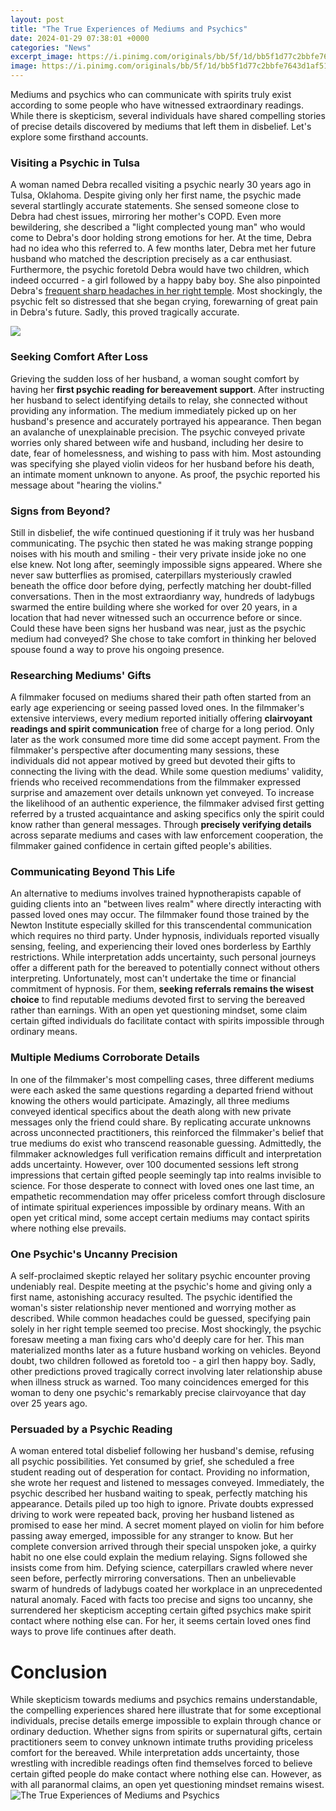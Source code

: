 ```yaml
---
layout: post
title: "The True Experiences of Mediums and Psychics"
date: 2024-01-29 07:38:01 +0000
categories: "News"
excerpt_image: https://i.pinimg.com/originals/bb/5f/1d/bb5f1d77c2bbfe7643d1af51a4b5775a.jpg
image: https://i.pinimg.com/originals/bb/5f/1d/bb5f1d77c2bbfe7643d1af51a4b5775a.jpg
---
```


Mediums and psychics who can communicate with spirits truly exist according to some people who have witnessed extraordinary readings. While there is skepticism, several individuals have shared compelling stories of precise details discovered by mediums that left them in disbelief. Let's explore some firsthand accounts.
### Visiting a Psychic in Tulsa
A woman named Debra recalled visiting a psychic nearly 30 years ago in Tulsa, Oklahoma. Despite giving only her first name, the psychic made several startlingly accurate statements. She sensed someone close to Debra had chest issues, mirroring her mother's COPD. Even more bewildering, she described a "light complected young man" who would come to Debra's door holding strong emotions for her. At the time, Debra had no idea who this referred to. 
A few months later, Debra met her future husband who matched the description precisely as a car enthusiast. Furthermore, the psychic foretold Debra would have two children, which indeed occurred - a girl followed by a happy baby boy. She also pinpointed Debra's [frequent sharp headaches in her right temple](https://store.fi.io.vn/xmas-holiday-ugly-santa-saint-bernard-dog-merry-christmas-2). Most shockingly, the psychic felt so distressed that she began crying, forewarning of great pain in Debra's future. Sadly, this proved tragically accurate.

![](https://i.ytimg.com/vi/84_EvoIRK4Q/maxresdefault.jpg)
### Seeking Comfort After Loss
Grieving the sudden loss of her husband, a woman sought comfort by having her **first psychic reading for bereavement support**. After instructing her husband to select identifying details to relay, she connected without providing any information. The medium immediately picked up on her husband's presence and accurately portrayed his appearance. 
Then began an avalanche of unexplainable precision. The psychic conveyed private worries only shared between wife and husband, including her desire to date, fear of homelessness, and wishing to pass with him. Most astounding was specifying she played violin videos for her husband before his death, an intimate moment unknown to anyone. As proof, the psychic reported his message about "hearing the violins."
### Signs from Beyond? 
Still in disbelief, the wife continued questioning if it truly was her husband communicating. The psychic then stated he was making strange popping noises with his mouth and smiling - their very private inside joke no one else knew. Not long after, seemingly impossible signs appeared. Where she never saw butterflies as promised, caterpillars mysteriously crawled beneath the office door before dying, perfectly matching her doubt-filled conversations. 
Then in the most extraordianry way, hundreds of ladybugs swarmed the entire building where she worked for over 20 years, in a location that had never witnessed such an occurrence before or since. Could these have been signs her husband was near, just as the psychic medium had conveyed? She chose to take comfort in thinking her beloved spouse found a way to prove his ongoing presence.
### Researching Mediums' Gifts
A filmmaker focused on mediums shared their path often started from an early age experiencing or seeing passed loved ones. In the filmmaker's extensive interviews, every medium reported initially offering **clairvoyant readings and spirit communication** free of charge for a long period. Only later as the work consumed more time did some accept payment. From the filmmaker's perspective after documenting many sessions, these individuals did not appear motived by greed but devoted their gifts to connecting the living with the dead. 
While some question mediums' validity, friends who received recommendations from the filmmaker expressed surprise and amazement over details unknown yet conveyed. To increase the likelihood of an authentic experience, the filmmaker advised first getting referred by a trusted acquaintance and asking specifics only the spirit could know rather than general messages. Through **precisely verifying details** across separate mediums and cases with law enforcement cooperation, the filmmaker gained confidence in certain gifted people's abilities.
### Communicating Beyond This Life 
An alternative to mediums involves trained hypnotherapists capable of guiding clients into an "between lives realm" where directly interacting with passed loved ones may occur. The filmmaker found those trained by the Newton Institute especially skilled for this transcendental communication which requires no third party. Under hypnosis, individuals reported visually sensing, feeling, and experiencing their loved ones borderless by Earthly restrictions. 
While interpretation adds uncertainty, such personal journeys offer a different path for the bereaved to potentially connect without others interpreting. Unfortunately, most can't undertake the time or financial commitment of hypnosis. For them, **seeking referrals remains the wisest choice** to find reputable mediums devoted first to serving the bereaved rather than earnings. With an open yet questioning mindset, some claim certain gifted individuals do facilitate contact with spirits impossible through ordinary means.
### Multiple Mediums Corroborate  Details
In one of the filmmaker's most compelling cases, three different mediums were each asked the same questions regarding a departed friend without knowing the others would participate. Amazingly, all three mediums conveyed identical specifics about the death along with new private messages only the friend could share. By replicating accurate unknowns across unconnected practitioners, this reinforced the filmmaker's belief that true mediums do exist who transcend reasonable guessing. 
Admittedly, the filmmaker acknowledges full verification remains difficult and interpretation adds uncertainty. However, over 100 documented sessions left strong impressions that certain gifted people seemingly tap into realms invisible to science. For those desperate to connect with loved ones one last time, an empathetic recommendation may offer priceless comfort through disclosure of intimate spiritual experiences impossible by ordinary means. With an open yet critical mind, some accept certain mediums may contact spirits where nothing else prevails.
### One Psychic's Uncanny Precision 
A self-proclaimed skeptic relayed her solitary psychic encounter proving undeniably real. Despite meeting at the psychic's home and giving only a first name, astonishing accuracy resulted. The psychic identified the woman's sister relationship never mentioned and worrying mother as described. While common headaches could be guessed, specifying pain solely in her right temple seemed too precise. 
Most shockingly, the psychic foresaw meeting a man fixing cars who'd deeply care for her. This man materialized months later as a future husband working on vehicles. Beyond doubt, two children followed as foretold too - a girl then happy boy. Sadly, other predictions proved tragically correct involving later relationship abuse when illness struck as warned. Too many coincidences emerged for this woman to deny one psychic's remarkably precise clairvoyance that day over 25 years ago.
### Persuaded by a Psychic Reading 
A woman entered total disbelief following her husband's demise, refusing all psychic possibilities. Yet consumed by grief, she scheduled a free student reading out of desperation for contact. Providing no information, she wrote her request and listened to messages conveyed. Immediately, the psychic described her husband waiting to speak, perfectly matching his appearance. 
Details piled up too high to ignore. Private doubts expressed driving to work were repeated back, proving her husband listened as promised to ease her mind. A secret moment played on violin for him before passing away emerged, impossible for any stranger to know. But her complete conversion arrived through their special unspoken joke, a quirky habit no one else could explain the medium relaying. 
Signs followed she insists come from him. Defying science, caterpillars crawled where never seen before, perfectly mirroring conversations. Then an unbelievable swarm of hundreds of ladybugs coated her workplace in an unprecedented natural anomaly. Faced with facts too precise and signs too uncanny, she surrendered her skepticism accepting certain gifted psychics make spirit contact where nothing else can. For her, it seems certain loved ones find ways to prove life continues after death.
# Conclusion
While skepticism towards mediums and psychics remains understandable, the compelling experiences shared here illustrate that for some exceptional individuals, precise details emerge impossible to explain through chance or ordinary deduction. Whether signs from spirits or supernatural gifts, certain practitioners seem to convey unknown intimate truths providing priceless comfort for the bereaved. While interpretation adds uncertainty, those wrestling with incredible readings often find themselves forced to believe certain gifted people do make contact where nothing else can. However, as with all paranormal claims, an open yet questioning mindset remains wisest.
![The True Experiences of Mediums and Psychics](https://i.pinimg.com/originals/bb/5f/1d/bb5f1d77c2bbfe7643d1af51a4b5775a.jpg)